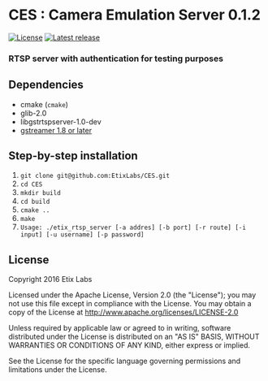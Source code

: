 # CES : Camera Emulation Server 0.1.2

[![License](https://img.shields.io/badge/license-Apache-blue.svg)](#license)
[![Latest release](https://img.shields.io/badge/release-0.1.2-green.svg)](https://github.com/EtixLabs/CES/releases/latest)

### RTSP server with authentication for testing purposes

## Dependencies

* cmake (`cmake`)
* glib-2.0
* libgstrtspserver-1.0-dev
* [gstreamer 1.8 or later](https://github.com/GStreamer/gstreamer)

## Step-by-step installation
1. `git clone git@github.com:EtixLabs/CES.git`
2. `cd CES`
3. `mkdir build`
4. `cd build`
5. `cmake ..`
6. `make`
7. `Usage: ./etix_rtsp_server [-a addres] [-b port] [-r route] [-i input] [-u username] [-p password]`

## License

Copyright 2016 Etix Labs

Licensed under the Apache License, Version 2.0 (the "License");
you may not use this file except in compliance with the License.
You may obtain a copy of the License at http://www.apache.org/licenses/LICENSE-2.0

Unless required by applicable law or agreed to in writing, software distributed under the License is distributed on an "AS IS" BASIS, WITHOUT WARRANTIES OR CONDITIONS OF ANY KIND, either express or implied.

See the License for the specific language governing permissions and limitations under the License.
